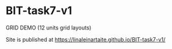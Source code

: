 # BIT-task7-v1
GRID DEMO (12 units grid layouts)

Site is published at https://linaleinartaite.github.io/BIT-task7-v1/
